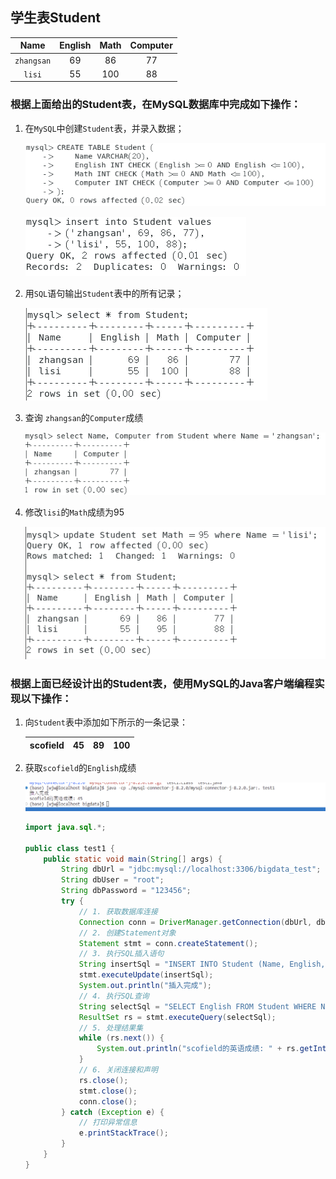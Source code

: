 ## 学生表Student

|  **Name**  | **English** | **Math** | Computer |
| :--------: | :---------: | :-------: | :------: |
| `zhangsan` |     69      |    86     |    77    |
|  `lisi`   |     55      |    100    |    88    |

### 根据上面给出的Student表，在MySQL数据库中完成如下操作：

1. 在`MySQL`中创建`Student`表，并录入数据；

   ![image-20240415162345302](../pic/1-1.png)

   ![image-20240416092527015](../pic/1-3.png)

2. 用`SQL`语句输出`Student`表中的所有记录；

   ![image-20240416092612146](../pic/1-2.png)

3. 查询 `zhangsan`的`Computer`成绩

   ![image-20240416093019090](../pic/1-4.png)

4. 修改`lisi`的`Math`成绩为95

   ![image-20240416092816118](../pic/1-5.png)

### 根据上面已经设计出的Student表，使用MySQL的Java客户端编程实现以下操作：

1. 向`Student`表中添加如下所示的一条记录：

   | scofield |  45  |  89  | 100  |
   | :------: | :--: | :--: | :--: |

2. 获取`scofield`的`English`成绩

   ![image-20240416194816262](../pic/1-6.png)
   
   ```java
   import java.sql.*;
   
   public class test1 {
       public static void main(String[] args) {
           String dbUrl = "jdbc:mysql://localhost:3306/bigdata_test";
           String dbUser = "root";
           String dbPassword = "123456";
           try {
               // 1. 获取数据库连接
               Connection conn = DriverManager.getConnection(dbUrl, dbUser, dbPassword);
               // 2. 创建Statement对象
               Statement stmt = conn.createStatement();
               // 3. 执行SQL插入语句
               String insertSql = "INSERT INTO Student (Name, English, Math, Computer) VALUES ('scofield', 45, 89, 100)";
               stmt.executeUpdate(insertSql);
               System.out.println("插入完成");
               // 4. 执行SQL查询
               String selectSql = "SELECT English FROM Student WHERE Name = 'scofield'";
               ResultSet rs = stmt.executeQuery(selectSql);
               // 5. 处理结果集
               while (rs.next()) {
                   System.out.println("scofield的英语成绩: " + rs.getInt("English"));
               }
               // 6. 关闭连接和声明
               rs.close();
               stmt.close();
               conn.close();
           } catch (Exception e) {
               // 打印异常信息
               e.printStackTrace();
           }
       }
   }
   ```
   
   

